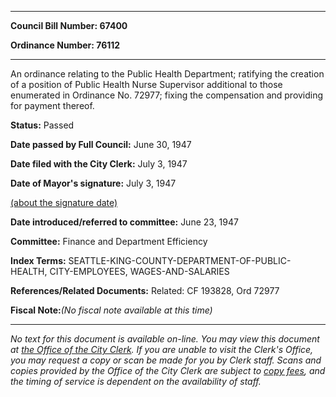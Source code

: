 

********

**Council Bill Number: 67400**
   
**Ordinance Number: 76112**
********

 An ordinance relating to the Public Health Department; ratifying the creation of a position of Public Health Nurse Supervisor additional to those enumerated in Ordinance No. 72977; fixing the compensation and providing for payment thereof.

**Status:** Passed
   
**Date passed by Full Council:** June 30, 1947
   
**Date filed with the City Clerk:** July 3, 1947
   
**Date of Mayor's signature:** July 3, 1947
   
[(about the signature date)](/~public/approvaldate.htm)
   
   
   
**Date introduced/referred to committee:** June 23, 1947
   
**Committee:** Finance and Department Efficiency
   
   
**Index Terms:** SEATTLE-KING-COUNTY-DEPARTMENT-OF-PUBLIC-HEALTH, CITY-EMPLOYEES, WAGES-AND-SALARIES

**References/Related Documents:** Related: CF 193828, Ord 72977

**Fiscal Note:**_(No fiscal note available at this time)_
********

_No text for this document is available on-line. You may view this document at [the Office of the City Clerk](http://www.seattle.gov/leg/clerk/contactUs.htm). If you are unable to visit the Clerk's Office, you may request a copy or scan be made for you by Clerk staff. Scans and copies provided by the Office of the City Clerk are subject to [copy fees](http://clerk.seattle.gov/~public/clerkfees.htm), and the timing of service is dependent on the availability of staff._


